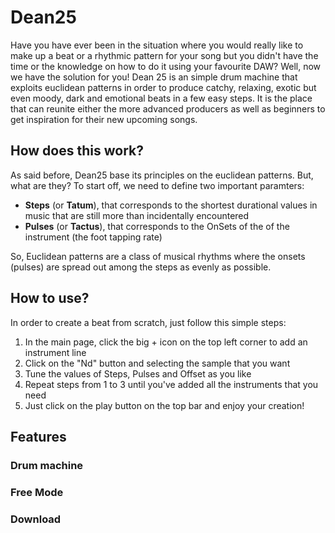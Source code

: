 # Dean25

Have you have ever been in the situation where you would really like to make up a beat or a rhythmic pattern for your song but you didn't have the time or the knowledge on how to do it using your favourite DAW?
Well, now we have the solution for you!
Dean 25 is an simple drum machine that exploits euclidean patterns in order to produce catchy, relaxing, exotic but even moody, dark and emotional beats in a few easy steps.
It is the place that can reunite either the more advanced producers as well as beginners to get inspiration for their new upcoming songs.

## How does this work?
As said before, Dean25 base its principles on the euclidean patterns. 
But, what are they?
To start off, we need to define two important paramters:
* __Steps__ (or __Tatum__), that corresponds to the shortest durational values in music that are still more than incidentally encountered
* __Pulses__ (or __Tactus__), that corresponds to the OnSets of the of the instrument (the foot tapping rate)

So, Euclidean patterns are a class of musical rhythms where the onsets (pulses) are spread out among the steps as evenly as possible.

## How to use?
In order to create a beat from scratch, just follow this simple steps:
1. In the main page, click the big + icon on the top left corner to add an instrument line
2. Click on the "Nd" button and selecting the sample that you want 
3.  Tune the values of Steps, Pulses and Offset as you like
4. Repeat steps from 1 to 3 until you've added all the instruments that you need
5. Just click on the play button on the top bar and enjoy your creation!

## Features

### Drum machine

### Free Mode

### Download

